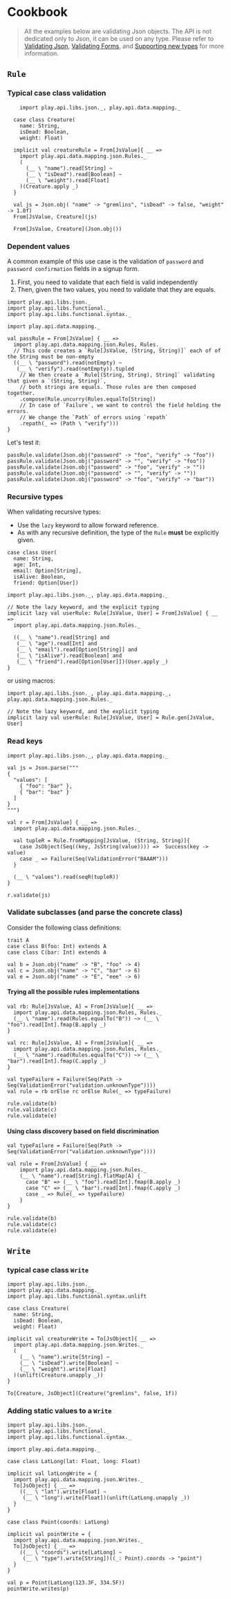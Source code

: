# Cookbook

> All the examples below are validating Json objects. The API is not dedicated only to Json, it can be used on any type. Please refer to [Validating Json](ScalaValidationJson.md), [Validating Forms](ScalaValidationForm.md), and [Supporting new types](ScalaValidationExtensions.md) for more information.

## `Rule`

### Typical case class validation

```tut
	import play.api.libs.json._, play.api.data.mapping._

  case class Creature(
    name: String,
    isDead: Boolean,
    weight: Float)

  implicit val creatureRule = From[JsValue]{ __ =>
    import play.api.data.mapping.json.Rules._
    (
      (__ \ "name").read[String] ~
      (__ \ "isDead").read[Boolean] ~
      (__ \ "weight").read[Float]
    )(Creature.apply _)
  }

  val js = Json.obj( "name" -> "gremlins", "isDead" -> false, "weight" -> 1.0f)
  From[JsValue, Creature](js)

  From[JsValue, Creature](Json.obj())
```

### Dependent values

A common example of this use case is the validation of `password` and `password confirmation` fields in a signup form.

1. First, you need to validate that each field is valid independently
2. Then, given the two values, you need to validate that they are equals.

```tut
import play.api.libs.json._
import play.api.libs.functional._
import play.api.libs.functional.syntax._

import play.api.data.mapping._

val passRule = From[JsValue] { __ =>
  import play.api.data.mapping.json.Rules, Rules._
  // This code creates a `Rule[JsValue, (String, String)]` each of of the String must be non-empty
  ((__ \ "password").read(notEmpty) ~
   (__ \ "verify").read(notEmpty)).tupled
   	// We then create a `Rule[(String, String), String]` validating that given a `(String, String)`,
   	// both strings are equals. Those rules are then composed together.
    .compose(Rule.uncurry(Rules.equalTo[String])
    // In case of `Failure`, we want to control the field holding the errors.
    // We change the `Path` of errors using `repath`
    .repath(_ => (Path \ "verify")))
}
```

Let's test it:

```tut
passRule.validate(Json.obj("password" -> "foo", "verify" -> "foo"))
passRule.validate(Json.obj("password" -> "", "verify" -> "foo"))
passRule.validate(Json.obj("password" -> "foo", "verify" -> ""))
passRule.validate(Json.obj("password" -> "", "verify" -> ""))
passRule.validate(Json.obj("password" -> "foo", "verify" -> "bar"))
```

### Recursive types

When validating recursive types:

- Use the `lazy` keyword to allow forward reference.
- As with any recursive definition, the type of the `Rule` **must** be explicitly given.

```tut
case class User(
  name: String,
  age: Int,
  email: Option[String],
  isAlive: Boolean,
  friend: Option[User])
```

```tut
import play.api.libs.json._, play.api.data.mapping._

// Note the lazy keyword, and the explicit typing
implicit lazy val userRule: Rule[JsValue, User] = From[JsValue] { __ =>
  import play.api.data.mapping.json.Rules._

  ((__ \ "name").read[String] and
   (__ \ "age").read[Int] and
   (__ \ "email").read[Option[String]] and
   (__ \ "isAlive").read[Boolean] and
   (__ \ "friend").read[Option[User]])(User.apply _)
}
```

or using macros:

```tut
import play.api.libs.json._, play.api.data.mapping._, play.api.data.mapping.json.Rules._

// Note the lazy keyword, and the explicit typing
implicit lazy val userRule: Rule[JsValue, User] = Rule.gen[JsValue, User]
```

### Read keys

```tut
import play.api.libs.json._, play.api.data.mapping._

val js = Json.parse("""
{
  "values": [
    { "foo": "bar" },
    { "bar": "baz" }
  ]
}
""")

val r = From[JsValue] { __ =>
  import play.api.data.mapping.json.Rules._

  val tupleR = Rule.fromMapping[JsValue, (String, String)]{
    case JsObject(Seq((key, JsString(value)))) =>  Success(key -> value)
    case _ => Failure(Seq(ValidationError("BAAAM")))
  }

  (__ \ "values").read(seqR(tupleR))
}

r.validate(js)
```

### Validate subclasses (and parse the concrete class)

Consider the following class definitions:

```tut
trait A
case class B(foo: Int) extends A
case class C(bar: Int) extends A

val b = Json.obj("name" -> "B", "foo" -> 4)
val c = Json.obj("name" -> "C", "bar" -> 6)
val e = Json.obj("name" -> "E", "eee" -> 6)
```

#### Trying all the possible rules implementations

```tut
val rb: Rule[JsValue, A] = From[JsValue]{ __ =>
  import play.api.data.mapping.json.Rules, Rules._
  (__ \ "name").read(Rules.equalTo("B")) ~> (__ \ "foo").read[Int].fmap(B.apply _)
}

val rc: Rule[JsValue, A] = From[JsValue]{ __ =>
  import play.api.data.mapping.json.Rules, Rules._
  (__ \ "name").read(Rules.equalTo("C")) ~> (__ \ "bar").read[Int].fmap(C.apply _)
}

val typeFailure = Failure(Seq(Path -> Seq(ValidationError("validation.unknownType"))))
val rule = rb orElse rc orElse Rule(_ => typeFailure)

rule.validate(b)
rule.validate(c)
rule.validate(e)
```

#### Using class discovery based on field discrimination

```tut
val typeFailure = Failure(Seq(Path -> Seq(ValidationError("validation.unknownType"))))

val rule = From[JsValue] { __ =>
	import play.api.data.mapping.json.Rules._
	(__ \ "name").read[String].flatMap[A] {
	  case "B" => (__ \ "foo").read[Int].fmap(B.apply _)
	  case "C" => (__ \ "bar").read[Int].fmap(C.apply _)
	  case _ => Rule(_ => typeFailure)
	}
}

rule.validate(b)
rule.validate(c)
rule.validate(e)
```

## `Write`

### typical case class `Write`

```tut
import play.api.libs.json._
import play.api.data.mapping._
import play.api.libs.functional.syntax.unlift

case class Creature(
  name: String,
  isDead: Boolean,
  weight: Float)

implicit val creatureWrite = To[JsObject]{ __ =>
  import play.api.data.mapping.json.Writes._
  (
    (__ \ "name").write[String] ~
    (__ \ "isDead").write[Boolean] ~
    (__ \ "weight").write[Float]
  )(unlift(Creature.unapply _))
}

To[Creature, JsObject](Creature("gremlins", false, 1f))
```

### Adding static values to a `Write`

```tut
import play.api.libs.json._
import play.api.libs.functional._
import play.api.libs.functional.syntax._

import play.api.data.mapping._

case class LatLong(lat: Float, long: Float)

implicit val latLongWrite = {
  import play.api.data.mapping.json.Writes._
  To[JsObject] { __ =>
    ((__ \ "lat").write[Float] ~
     (__ \ "long").write[Float])(unlift(LatLong.unapply _))
  }
}

case class Point(coords: LatLong)

implicit val pointWrite = {
  import play.api.data.mapping.json.Writes._
  To[JsObject] { __ =>
    ((__ \ "coords").write[LatLong] ~
     (__ \ "type").write[String])((_: Point).coords -> "point")
  }
}

val p = Point(LatLong(123.3F, 334.5F))
pointWrite.writes(p)
```





